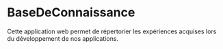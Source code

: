 # BaseDeConnaissance
Cette application web permet de répertorier les expériences acquises lors du développement de nos applications.
